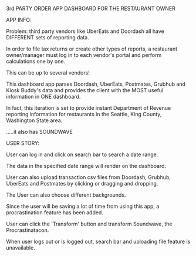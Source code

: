 3rd PARTY ORDER APP DASHBOARD FOR THE RESTAURANT OWNER


APP INFO:

Problem: third party vendors like UberEats and Doordash all have DIFFERENT sets of reporting data.

In order to file tax returns or create other types of reports, a restaurant owner/manager must log in to each vendor's portal and perform calculations one by one.

This can be up to several vendors!

This dashboard app parses Doordash, UberEats, Postmates, Grubhub and Kiosk Buddy's data
and provides the client with the MOST useful information in ONE dashboard.

In fact, this iteration is set to provide instant Department of Revenue reporting information for restaurants in the Seattle, King County, Washington State area.

.....it also has SOUNDWAVE


USER STORY:

User can log in and click on search bar to search a date range.

The data in the specified date range will render on the dashboard.

User can also upload transaction csv files from Doordash, Grubhub, UberEats and Postmates by clicking or dragging and dropping.

The User can also choose different backgrounds.

Since the user will be saving a lot of time from using this app, a procrastination feature has been added.

User can click the 'Transform' button and transform Soundwave, the Procrastinatacon.

When user logs out or is logged out, search bar and uploading file feature is unavailable.
